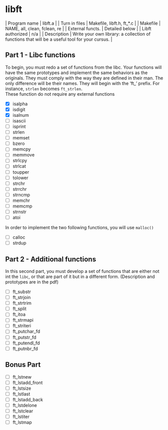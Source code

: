 # libft

| Program name | libft.a |
| Turn in files | Makefile, libft.h, ft_*.c |
| Makefile | NAME, all, clean, fclean, re |
| External functs. | Detailed below |
| Libft authorized | n/a |
| Description | Write your own library: a collection of functions that will be a useful tool for your cursus. |

## Part 1 - Libc functions
To begin, you must redo a set of functions from the libc. Your functions will have the
same prototypes and implement the same behaviors as the originals. They must comply
with the way they are defined in their man. The only difference will be their names. They
will begin with the ’ft_’ prefix. For instance, `strlen` becomes `ft_strlen`.<br>
These function do not require any external functions

- [x] isalpha
- [x] isdigit
- [x] isalnum
- [ ] isascii
- [ ] isprint
- [ ] strlen
- [ ] memset
- [ ] bzero
- [ ] memcpy
- [ ] memmove
- [ ] strlcpy
- [ ] strlcat
- [ ] toupper
- [ ] tolower
- [ ] strchr
- [ ] strrchr
- [ ] strncmp
- [ ] memchr
- [ ] memcmp
- [ ] strnstr
- [ ] atoi

In order to implement the two following functions, you will use `malloc()`

- [ ] calloc
- [ ] strdup

## Part 2 - Additional functions
In this second part, you must develop a set of functions that are either not int the `libc`, or that are part of it but in a different form. (Description and prototypes are in the pdf)

- [ ] ft_substr
- [ ] ft_strjoin
- [ ] ft_strtrim
- [ ] ft_split
- [ ] ft_itoa
- [ ] ft_strmapi
- [ ] ft_striteri
- [ ] ft_putchar_fd
- [ ] ft_putstr_fd
- [ ] ft_putendl_fd
- [ ] ft_putnbr_fd

## Bonus Part

- [ ] ft_lstnew
- [ ] ft_lstadd_front
- [ ] ft_lstsize
- [ ] ft_lstlast
- [ ] ft_lstadd_back
- [ ] ft_lstdelone
- [ ] ft_lstclear
- [ ] ft_lstiter
- [ ] ft_lstmap
